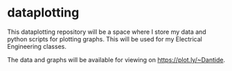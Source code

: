 # dataplotting

This dataplotting repository will be a space where I store my data and python scripts for plotting graphs.
This will be used for my Electrical Engineering classes.

The data and graphs will be available for viewing on https://plot.ly/~Dantide.
